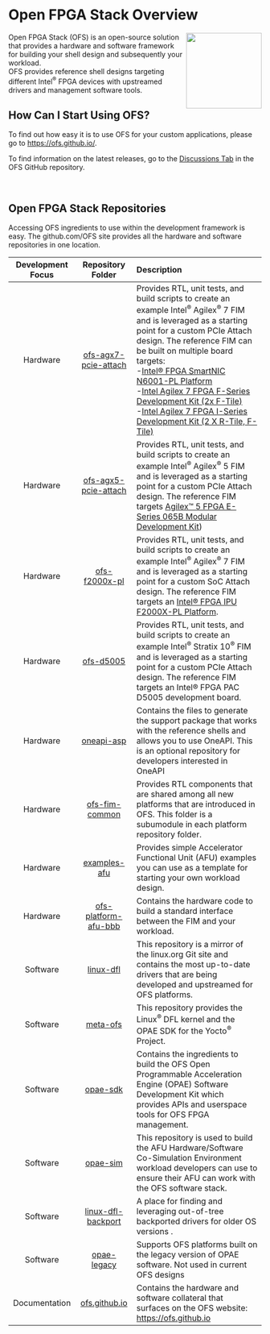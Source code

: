 # **Open FPGA Stack Overview**

<img src="https://github.com/OFS/ofs.github.io/blob/main/docs/hw/n6001/reference_manuals/ofs_fim/images/ofs-logo-1x1.png" align="right" width="150" height="150">

 Open FPGA Stack (OFS) is an open-source solution that provides a hardware and software framework for building your shell design and subsequently your workload.  
OFS provides reference shell designs targeting different Intel<sup>&reg;</sup> FPGA devices with upstreamed drivers and management software tools.  

## **How Can I Start Using OFS?**

To find out how easy it is to use OFS for your custom applications, please go to https://ofs.github.io/.

To find information on the latest releases, go to the [Discussions Tab](https://github.com/orgs/OFS/discussions) in the OFS GitHub repository.

<br>

## **Open FPGA Stack Repositories**

Accessing OFS ingredients to use within the development framework is easy.  The github.com/OFS site provides all the hardware and software repositories in one location.

|Development Focus|Repository Folder | Description |
|:----------------:|:------------------:|:--------------------|
|Hardware | [ofs-agx7-pcie-attach](https://github.com/OFS/ofs-agx7-pcie-attach) | Provides RTL, unit tests, and build scripts to create an example Intel<sup>&reg;</sup> Agilex<sup>&reg;</sup> 7 FIM and is leveraged as a starting point for a custom PCIe Attach design.  The reference FIM can be built on multiple board targets: <br> -[Intel® FPGA SmartNIC N6001-PL Platform](https://www.intel.com/content/www/us/en/products/details/fpga/platforms/smartnic/n6000-pl-platform.html) <br> -[Intel Agilex 7 FPGA F-Series Development Kit (2x F-Tile)](https://www.intel.com/content/www/us/en/docs/programmable/739942/current/overview.html) <br> -[Intel Agilex 7 FPGA I-Series Development Kit (2 X R-Tile, F-Tile)](https://www.intel.com/content/www/us/en/products/details/fpga/development-kits/agilex/agi027.html)|
|Hardware | [ofs-agx5-pcie-attach](https://github.com/OFS/ofs-agx5-pcie-attach) | Provides RTL, unit tests, and build scripts to create an example Intel<sup>&reg;</sup> Agilex<sup>&reg;</sup> 5 FIM and is leveraged as a starting point for a custom PCIe Attach design.  The reference FIM targets [Agilex™ 5 FPGA E-Series 065B Modular Development Kit](https://www.intel.com/content/www/us/en/docs/programmable/820977/current/overview.html)) |
|Hardware | [ofs-f2000x-pl](https://github.com/OFS/ofs-f2000x-pl) | Provides RTL, unit tests, and build scripts to create an example Intel<sup>&reg;</sup> Agilex<sup>&reg;</sup> 7 FIM and is leveraged as a starting point for a custom SoC Attach design.  The reference FIM targets an [Intel® FPGA IPU F2000X-PL Platform](https://www.intel.com/content/www/us/en/products/details/network-io/ipu/f2000x-pl-platform.html). |
|Hardware | [ofs-d5005](https://github.com/OFS/ofs-d5005) | Provides RTL, unit tests, and build scripts to create an example Intel<sup>&reg;</sup> Stratix 10<sup>&reg;</sup> FIM and is leveraged as a starting point for a custom PCIe Attach design.  The reference FIM targets an Intel® FPGA PAC D5005 development board. |
| Hardware| [oneapi-asp](https://github.com/OFS/oneapi-asp) | Contains the files to generate the support package that works with the reference shells and allows you to use OneAPI. This is an optional repository for developers interested in OneAPI|
|Hardware| [ofs-fim-common](https://github.com/OFS/ofs-fim-common) | Provides RTL components that are shared among all new platforms that are introduced in OFS.  This folder is a subumodule in each platform repository folder. |
| Hardware | [examples-afu](https://github.com/OFS/examples-afu) | Provides simple Accelerator Functional Unit (AFU) examples you can use as a template for starting your own workload design.  |
| Hardware | [ofs-platform-afu-bbb](https://github.com/OFS/ofs-platform-afu-bbb) | Contains the hardware code to build a standard interface between the FIM and your workload. | 
| Software | [linux-dfl](https://github.com/OFS/linux-dfl) | This repository is a mirror of the linux.org Git site and contains the most up-to-date drivers that are being developed and upstreamed for OFS platforms.|
| Software | [meta-ofs](https://github.com/OFS/meta-ofs) | This repository provides the Linux<sup>&reg;</sup> DFL kernel and the OPAE SDK for the Yocto<sup>&reg;</sup> Project.|
| Software | [opae-sdk](https://github.com/OFS/opae-sdk) | Contains the ingredients to build the OFS Open Programmable Acceleration Engine (OPAE) Software Development Kit which provides APIs and userspace tools for OFS FPGA management. |
| Software | [opae-sim](https://github.com/OFS/opae-sim) | This repository is used to build the AFU Hardware/Software Co-Simulation Environment workload developers can use to ensure their AFU can work with the OFS software stack. |
| Software | [linux-dfl-backport](https://github.com/OFS/linux-dfl-backport) | A place for finding and leveraging out-of-tree backported drivers for older OS versions .  |
| Software | [opae-legacy](https://github.com/OFS/opae-legacy) | Supports OFS platforms built on the legacy version of OPAE software.  Not used in current OFS designs |
| Documentation | [ofs.github.io](https://github.com/OFS/ofs.github.io) | Contains the hardware and software collateral that surfaces on the OFS website: <https://ofs.github.io> | 

<br/>
<br/>






